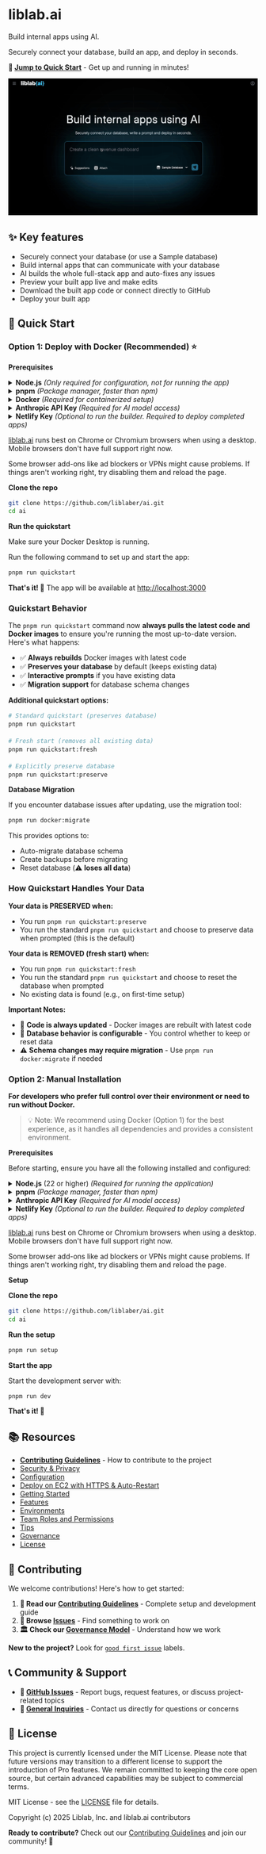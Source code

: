 # liblab.ai

Build internal apps using AI.

Securely connect your database, build an app, and deploy in seconds.

**🚀 [Jump to Quick Start](#-quick-start)** - Get up and running in minutes!

![Alt text](https://github.com/liblaber/ai/raw/main/assets/videos/liblab-ai-demo.gif)

## **✨ Key features**

- Securely connect your database (or use a Sample database)
- Build internal apps that can communicate with your database
- AI builds the whole full-stack app and auto-fixes any issues
- Preview your built app live and make edits
- Download the built app code or connect directly to GitHub
- Deploy your built app

## **🚀 Quick Start**

### **Option 1: Deploy with Docker (Recommended) ⭐**

**Prerequisites**

<details>
  <summary><b>Node.js</b> <em>(Only required for configuration, not for running the app)</em></summary>

Node.js is a program that helps your computer run certain types of applications. You'll need it to set up this project, but don't worry - it's free and easy to install!

<strong>📱 macOS (Mac computers)</strong>

**Option 1: Simple download (Recommended for beginners)**

1. Open your web browser and go to [nodejs.org](https://nodejs.org/)
2. You'll see two download buttons - click the one that says "LTS" (it's the safer, more stable version)
3. The file will download automatically
4. Double-click the downloaded file (it will end in .pkg)
5. Follow the installation wizard - just click "Continue" and "Install" when prompted
6. Enter your computer password when asked

**Option 2: Using Homebrew**

1. Open Terminal
2. Copy and paste this command: `brew install node`
3. Press Enter and wait for it to finish

<strong>🪟 Windows</strong>

**Option 1: Simple download (Recommended for beginners)**

1. Open your web browser and go to [nodejs.org](https://nodejs.org/)
2. You'll see two download buttons - click the one that says "LTS" (it's the safer, more stable version)
3. The file will download automatically
4. Find the downloaded file (usually in your Downloads folder) and double-click it
5. Follow the installation wizard - just click "Next" and "Install" when prompted
6. Click "Finish" when done

<strong>🐧 Linux</strong>

**Ubuntu/Debian (most common Linux versions)**

1. Open Terminal (press Ctrl + Alt + T)
2. Copy and paste this command: `sudo apt update && sudo apt install nodejs npm`
3. Press Enter and type your password when asked
4. Type "Y" and press Enter to confirm

**Other Linux versions**

1. Open Terminal
2. Copy and paste this command: `sudo snap install node --classic`
3. Press Enter and type your password when asked

<strong>✅ How to check if it worked</strong>

After installation, you can verify it worked:

1. Open Terminal (Mac/Linux) or Command Prompt (Windows)
2. Type: `node --version` and press Enter
3. You should see something like "v22.0.0" or higher
4. Type: `npm --version` and press Enter
5. You should see a version number like "9.6.7"

<strong>❓ Need help?</strong>

- **Windows users:** If you get an error about "node is not recognized", restart your computer after installation or refer to the [official Windows guide](https://learn.microsoft.com/en-us/windows/dev-environment/javascript/nodejs-on-windows)
- **Mac users:** If you get a security warning, go to System Preferences > Security & Privacy and click "Allow"
- **Linux users:** If you get a permission error, make sure to type `sudo` before the commands

</details>

<details>
  <summary><b>pnpm</b> <em>(Package manager, faster than npm)</em></summary>

```bash
# Install pnpm globally
npm install -g pnpm

# Verify installation
pnpm --version
```

</details>

<details>
  <summary><b>Docker</b> <em>(Required for containerized setup)</em></summary>

Install Docker Desktop from [docker.com/get-started](https://www.docker.com/get-started/)

**Verify the Installation**

```bash
docker --version
docker-compose --version
```

</details>

<details>
  <summary><b>Anthropic API Key </b><em>(Required for AI model access)</em></summary>

<strong>Step 1: Create an Anthropic Account</strong>

1. Go to [console.anthropic.com/signup](https://console.anthropic.com/signup)
2. Create an account
3. Verify your email

<strong>Step 2: Generate an API Key</strong> 4. Go to [console.anthropic.com/settings/keys](https://console.anthropic.com/settings/keys) 5. Click "Create Key" 6. Give it a name (e.g., "liblab-ai") 7. Copy the API key (starts with `sk-ant-`)

<strong>Step 3: Save your API Key</strong>
Add this to your `.env` file during setup, but keep it handy:

```bash
ANTHROPIC_API_KEY=sk-ant-your-api-key-here
```

</details>

<details>
  <summary><b>Netlify Key</b> <em>(Optional to run the builder. Required to deploy completed apps)</em></summary>

<strong>Step 1: Create a Netlify account</strong>

1. Go to [netlify.com](https://netlify.com/)
2. Sign up for a free account

<strong>Step 2: Generate an auth token</strong> 3. Go to User Settings &gt; Applications &gt; New access token 4. Generate and copy your token

<strong>Step 3: Add the token to your .env file</strong>

```bash
NETLIFY_AUTH_TOKEN=your-token-here
```

Once configured, you can deploy any app you generate through liblab.ai to Netlify using the deploy option in the UI.

</details>

[liblab.ai](http://liblab.ai/) runs best on Chrome or Chromium browsers when using a desktop. Mobile browsers don't have full support right now.

Some browser add-ons like ad blockers or VPNs might cause problems. If things aren't working right, try disabling them and reload the page.

**Clone the repo**

```bash
git clone https://github.com/liblaber/ai.git
cd ai
```

**Run the quickstart**

Make sure your Docker Desktop is running.

Run the following command to set up and start the app:

```bash
pnpm run quickstart
```

**That's it! 🎉** The app will be available at [http://localhost:3000](http://localhost:3000/)

### **Quickstart Behavior**

The `pnpm run quickstart` command now **always pulls the latest code and Docker images** to ensure you're running the most up-to-date version. Here's what happens:

- ✅ **Always rebuilds** Docker images with latest code
- ✅ **Preserves your database** by default (keeps existing data)
- ✅ **Interactive prompts** if you have existing data
- ✅ **Migration support** for database schema changes

**Additional quickstart options:**

```bash
# Standard quickstart (preserves database)
pnpm run quickstart

# Fresh start (removes all existing data)
pnpm run quickstart:fresh

# Explicitly preserve database
pnpm run quickstart:preserve
```

**Database Migration**

If you encounter database issues after updating, use the migration tool:

```bash
pnpm run docker:migrate
```

This provides options to:

- Auto-migrate database schema
- Create backups before migrating
- Reset database (⚠️ **loses all data**)

### How Quickstart Handles Your Data

**Your data is PRESERVED when:**

- You run `pnpm run quickstart:preserve`
- You run the standard `pnpm run quickstart` and choose to preserve data when prompted (this is the default)

**Your data is REMOVED (fresh start) when:**

- You run `pnpm run quickstart:fresh`
- You run the standard `pnpm run quickstart` and choose to reset the database when prompted
- No existing data is found (e.g., on first-time setup)

**Important Notes:**

- 🔄 **Code is always updated** - Docker images are rebuilt with latest code
- 💾 **Database behavior is configurable** - You control whether to keep or reset data
- ⚠️ **Schema changes may require migration** - Use `pnpm run docker:migrate` if needed

### **Option 2: Manual Installation**

**For developers who prefer full control over their environment or need to run without Docker.**

> 💡 Note: We recommend using Docker (Option 1) for the best experience, as it handles all dependencies and provides a consistent environment.

**Prerequisites**

Before starting, ensure you have all the following installed and configured:

<details>
  <summary><b>Node.js</b> (22 or higher) <em>(Required for running the application)</em></summary>

Node.js is a program that helps your computer run certain types of applications. You'll need it to run this project on your computer.

<strong>📱 macOS (Mac computers)</strong>

**Option 1: Simple download (Recommended for beginners)**

1. Open your web browser and go to [nodejs.org](https://nodejs.org/)
2. You'll see two download buttons - click the one that says "LTS" (it's the safer, more stable version)
3. The file will download automatically
4. Double-click the downloaded file (it will end in .pkg)
5. Follow the installation wizard - just click "Continue" and "Install" when prompted
6. Enter your computer password when asked

**Option 2: Using Homebrew (if you're comfortable with Terminal)**

1. Open Terminal (press Cmd + Space, type "Terminal", press Enter)
2. Copy and paste this command: `brew install node`
3. Press Enter and wait for it to finish

<strong>🪟 Windows</strong>

**Option 1: Simple download (Recommended for beginners)**

1. Open your web browser and go to [nodejs.org](https://nodejs.org/)
2. You'll see two download buttons - click the one that says "LTS" (it's the safer, more stable version)
3. The file will download automatically
4. Find the downloaded file (usually in your Downloads folder) and double-click it
5. Follow the installation wizard - just click "Next" and "Install" when prompted
6. Click "Finish" when done

**Option 2: Using Windows Store (Windows 10/11)**

1. Open the Microsoft Store app
2. Search for "Node.js"
3. Click "Install" on the official Node.js app
4. Wait for it to finish installing

<strong>🐧 Linux</strong>

**Ubuntu/Debian (most common Linux versions)**

1. Open Terminal (press Ctrl + Alt + T)
2. Copy and paste this command: `sudo apt update && sudo apt install nodejs npm`
3. Press Enter and type your password when asked
4. Type "Y" and press Enter to confirm

**Other Linux versions**

1. Open Terminal
2. Copy and paste this command: `sudo snap install node --classic`
3. Press Enter and type your password when asked

<strong>✅ How to check if it worked</strong>

After installation, you can verify it worked:

1. Open Terminal (Mac/Linux) or Command Prompt (Windows)
2. Type: `node --version` and press Enter
3. You should see something like "v22.0.0" or higher
4. Type: `npm --version` and press Enter
5. You should see a version number like "9.6.7"

<strong>❓ Need help?</strong>

- **Windows users:** If you get an error about "node is not recognized", restart your computer after installation or refer to the [official Windows guide](https://learn.microsoft.com/en-us/windows/dev-environment/javascript/nodejs-on-windows).
- **Mac users:** If you get a security warning, go to System Preferences > Security & Privacy and click "Allow"
- **Linux users:** If you get a permission error, make sure to type `sudo` before the commands

</details>

<details>
  <summary><b>pnpm</b> <em>(Package manager, faster than npm)</em></summary>

```bash
# Install pnpm globally
npm install -g pnpm

# Verify installation
pnpm --version
```

</details>

<details>
  <summary><b>Anthropic API Key</b> <em>(Required for AI model access)</em></summary>

<strong>Step 1: Create an Anthropic Account</strong>

1. Go to [console.anthropic.com/signup](https://console.anthropic.com/signup)
2. Create an account
3. Verify your email

<strong>Step 2: Generate an API Key</strong> 4. Go to [console.anthropic.com/settings/keys](https://console.anthropic.com/settings/keys) 5. Click "Create Key" 6. Give it a name (e.g., "liblab-ai") 7. Copy the API key (starts with `sk-ant-`)

<strong>Step 3: Save your API Key</strong>
Add this to your `.env` file during setup, but keep it handy:

```bash
ANTHROPIC_API_KEY=sk-ant-your-api-key-here
```

</details>

<details>
  <summary><b>Netlify Key</b> <em>(Optional to run the builder. Required to deploy completed apps)</em></summary>

<strong>Step 1: Create a Netlify account</strong>

1. Go to [netlify.com](https://netlify.com/)
2. Sign up for a free account

<strong>Step 2: Generate an auth token</strong> 3. Go to User Settings &gt; Applications &gt; New access token 4. Generate and copy your token

<strong>Step 3: Add the token to your .env file</strong>

```bash
NETLIFY_AUTH_TOKEN=your-token-here
```

</details>

[liblab.ai](http://liblab.ai/) runs best on Chrome or Chromium browsers when using a desktop. Mobile browsers don't have full support right now.

Some browser add-ons like ad blockers or VPNs might cause problems. If things aren't working right, try disabling them and reload the page.

**Setup**

**Clone the repo**

```bash
git clone https://github.com/liblaber/ai.git
cd ai
```

**Run the setup**

```bash
pnpm run setup
```

**Start the app**

Start the development server with:

```bash
pnpm run dev
```

**That's it! 🎉**

## **📚 Resources**

- [**Contributing Guidelines**](https://github.com/liblaber/ai/blob/main/CONTRIBUTING.md) - How to contribute to the project
- [Security & Privacy](docs/security-and-privacy.md)
- [Configuration](docs/configuration.md)
- [Deploy on EC2 with HTTPS & Auto-Restart](docs/ec2.md)
- [Getting Started](docs/getting-started.md)
- [Features](docs/features.md)
- [Environments](docs/environments.md)
- [Team Roles and Permissions](docs/team-roles-and-permissions.md)
- [Tips](docs/tips.md)
- [Governance](docs/governance.md)
- [License](LICENSE)

## **🤝 Contributing**

We welcome contributions! Here's how to get started:

1. **📖 Read our [Contributing Guidelines](https://github.com/liblaber/ai/blob/main/CONTRIBUTING.md)** - Complete setup and development guide
2. **🐛 Browse [Issues](https://github.com/liblaber/ai/issues)** - Find something to work on
3. **🏛️ Check our [Governance Model](docs/governance.md)** - Understand how we work

**New to the project?** Look for [`good first issue`](https://github.com/liblaber/ai/labels/good%20first%20issue) labels.

## **📞 Community & Support**

- **🐛 [GitHub Issues](https://github.com/liblaber/ai/issues)** - Report bugs, request features, or discuss project-related topics
- **📧 [General Inquiries](mailto:contact@liblab.ai)** - Contact us directly for questions or concerns

## **📄 License**

This project is currently licensed under the MIT License. Please note that future versions may transition to a different license to support the introduction of Pro features. We remain committed to keeping the core open source, but certain advanced capabilities may be subject to commercial terms.

MIT License - see the [LICENSE](https://github.com/liblaber/ai/blob/main/LICENSE) file for details.

Copyright (c) 2025 Liblab, Inc. and liblab.ai contributors

**Ready to contribute?** Check out our [Contributing Guidelines](https://github.com/liblaber/ai/blob/main/CONTRIBUTING.md) and join our community! 🚀
